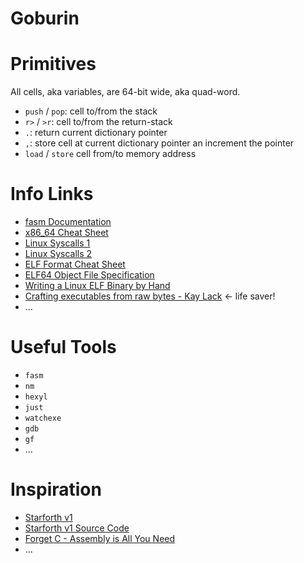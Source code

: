 # Goburin

# Primitives

All cells, aka variables, are 64-bit wide, aka quad-word.

- `push` / `pop`: cell to/from the stack
- `r>` / `>r`: cell to/from the return-stack
- `.`: return current dictionary pointer
- `,`: store cell at current dictionary pointer an increment the pointer
- `load` / `store` cell from/to memory address

# Info Links

- [fasm Documentation](https://flatassembler.net/docs.php)
- [x86_64 Cheat Sheet](https://web.stanford.edu/class/cs107/resources/x86-64-reference.pdf)
- [Linux Syscalls 1](https://chromium.googlesource.com/chromiumos/docs/+/master/constants/syscalls.md)
- [Linux Syscalls 2](https://blog.rchapman.org/posts/Linux_System_Call_Table_for_x86_64/)
- [ELF Format Cheat Sheet](https://gist.github.com/x0nu11byt3/bcb35c3de461e5fb66173071a2379779)
- [ELF64 Object File Specification](https://irix7.com/techpubs/007-4658-001.pdf)
- [Writing a Linux ELF Binary by Hand](https://www.youtube.com/watch?v=JM9jX2aqkog)
- [Crafting executables from raw bytes - Kay Lack](https://www.youtube.com/watch?v=cX5tQJhuNeY) <- life saver!
- ...

# Useful Tools

- `fasm`
- `nm`
- `hexyl`
- `just`
- `watchexe`
- `gdb`
- `gf`
- ...

# Inspiration

- [Starforth v1](https://elektito.com/2023/07/08/starforth-2/)
- [Starforth v1 Source Code](https://git.sr.ht/~elektito/starforth/tree/ec7a4a14baa5faa79a7e3d65c9f68ef0734fc62b)
- [Forget C - Assembly is All You Need](https://www.youtube.com/watch?v=hzjBdIJ9Ycs)
- ...
